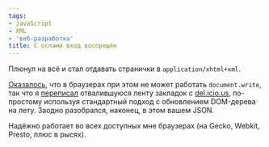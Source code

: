 ```yaml
---
tags:
- JavaScript
- XML
- 'веб-разработка'
title: С ослами вход воспрещён
---
```


Плюнул на всё и стал отдавать странички в `application/xhtml+xml`.

[Оказалось][], что в браузерах при этом не может работать
`document.write`, так что я [переписал][] отвалившуюся ленту закладок с
[del.icio.us][], по-простому используя стандартный подход с обновлением
DOM-дерева на лету. Заодно разобрался, наконец, в этом вашем JSON.

Надёжно работает во всех доступных мне браузерах (на Gecko, Webkit,
Presto, плюс в рысях).

  [Оказалось]: https://developer.mozilla.org/en/Mozilla_Web_Developer_FAQ#How_is_the_treatment_of_application.2fxhtml.2bxml_documents_different_from_the_treatment_of_text.2fhtml_documents.3f
  [переписал]: http://support.delicious.com/forum/comments.php?DiscussionID=1985
  [del.icio.us]: http://dzhus.org/posts/2006-10-26-what-is-delicious.html
